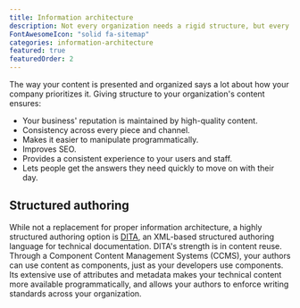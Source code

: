 ```yaml
---
title: Information architecture
description: Not every organization needs a rigid structure, but every organization's content needs structure. I can help you apply these principles to your content.
FontAwesomeIcon: "solid fa-sitemap"
categories: information-architecture
featured: true
featuredOrder: 2
---
```


The way your content is presented and organized says a lot about how your company prioritizes it. Giving structure to your organization's content ensures:

- Your business' reputation is maintained by high-quality content.
- Consistency across every piece and channel.
- Makes it easier to manipulate programmatically.
- Improves SEO.
- Provides a consistent experience to your users and staff.
- Lets people get the answers they need quickly to move on with their day.

## Structured authoring

While not a replacement for proper information architecture, a highly structured authoring option is [DITA](https://en.wikipedia.org/wiki/Darwin_Information_Typing_Architecture), an XML-based structured authoring language for technical documentation. DITA's strength is in content reuse. Through a Component Content Management Systems (CCMS), your authors can use content as components, just as your developers use components. Its extensive use of attributes and metadata makes your technical content more available programmatically, and allows your authors to enforce writing standards across your organization.
